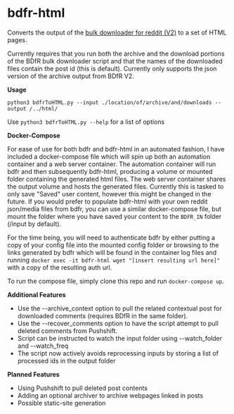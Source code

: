 # bdfr-html
Converts the output of the [bulk downloader for reddit (V2)](https://github.com/aliparlakci/bulk-downloader-for-reddit)  to a set of HTML pages. 

Currently requires that you run both the archive and the download portions of the BDfR bulk downloader script and that the names of the downloaded files contain the post id (this is default).
Currently only supports the json version of the archive output from BDfR V2. 

**Usage**

`python3 bdfrToHTML.py --input ./location/of/archive/and/downloads --output /../html/`

Use `python3 bdfrToHTML.py --help` for a list of options

**Docker-Compose**

For ease of use for both bdfr and bdfr-html in an automated fashion, I have included a docker-compose file which will spin up both an automation container and a web server container. The automation container will run bdfr and then subsequently bdfr-html, producing a volume or mounted folder containing the generated html files. The web server container shares the output volume and hosts the generated files. Currently this is tasked to only save "Saved" user content, however this might be changed in the future. If you would prefer to populate bdfr-html with your own reddit json/media files from bdfr, you can use a similar docker-compose file, but mount the folder where you have saved your content to the `BDFR_IN` folder (/input by default). 

For the time being, you will need to authenticate bdfr by either putting a copy of your config file into the mounted config folder or browsing to the links generated by bdfr which will be found in the container log files and running `docker exec -it bdfr-html wget "[insert resulting url here]"` with a copy of the resulting auth url. 

To run the compose file, simply clone this repo and run `docker-compose up`. 

**Additional Features**

- Use the --archive_context option to pull the related contextual post for downloaded comments (requires BDfR in the same folder).
- Use the --recover_comments option to have the script attempt to pull deleted comments from Pushshift. 
- Script can be instructed to watch the input folder using --watch_folder and --watch_freq
- The script now actively avoids reprocessing inputs by storing a list of processed ids in the output folder

**Planned Features**

- Using Pushshift to pull deleted post contents 
- Adding an optional archiver to archive webpages linked in posts
- Possible static-site generation
